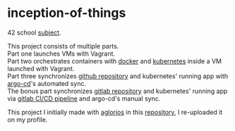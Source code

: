 # inception-of-things

42 school [subject](https://cdn.intra.42.fr/pdf/pdf/66725/en.subject.pdf).

This project consists of multiple parts.<br>
Part one launches VMs with Vagrant.<br>
Part two orchestrates containers with [docker](https://github.com/artainmo/DevOps/tree/main/docker) and [kubernetes](https://github.com/artainmo/DevOps/tree/main/kubernetes) inside a VM launched with Vagrant.<br>
Part three synchronizes [github repository](https://github.com/artainmo/inception-of-things/tree/master/p3/app) and kubernetes' running app with [argo-cd](https://github.com/artainmo/WebDevelopment/blob/main/other/kubernetes/README.md#argo-cd)'s automated sync.<br>
The bonus part synchronizes [gitlab repository](https://gitlab.com/artainmo/inception-of-things/-/tree/master/app) and kubernetes' running app via [gitlab CI/CD pipeline](https://github.com/artainmo/WebDevelopment/tree/main/other/DevOps#gitlab-cicd-pipeline) and argo-cd's manual sync.<br>

This project I initially made with [aglorios](https://github.com/Aglorios17) in this [repository](https://github.com/Aglorios17/Inception_Of_Things_19), I re-uploaded it on my profile.
